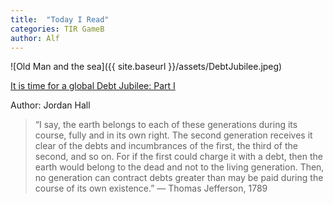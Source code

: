```yaml
---
title:  "Today I Read"
categories: TIR GameB
author: Alf
---
```


![Old Man and the sea]({{ site.baseurl }}/assets/DebtJubilee.jpeg)

[It is time for a global Debt Jubilee: Part I](https://medium.com/emergent-culture/it-is-time-for-a-global-debt-jubilee-part-i-901cd0ec305d)

Author: Jordan Hall

> “I say, the earth belongs to each of these generations during its course, fully and in its own right. The second generation receives it clear of the debts and incumbrances of the first, the third of the second, and so on. For if the first could charge it with a debt, then the earth would belong to the dead and not to the living generation. Then, no generation can contract debts greater than may be paid during the course of its own existence.” — Thomas Jefferson, 1789

